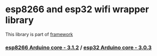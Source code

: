 # esp8266 and esp32 wifi wrapper library

This library is part of [framework](https://github.com/serek4/esp-basic-framework)

### [esp8266 Arduino core - 3.1.2](https://github.com/esp8266/Arduino/tree/3.1.2) / [esp32 Arduino core - 3.0.3](https://github.com/espressif/arduino-esp32/tree/3.0.3)
